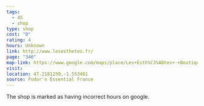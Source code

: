 ```yaml
---
tags:
  - 4S
  - shop
type: shop
cost: "0"
rating: 4
hours: Unknown
link: http://www.lesesthetes.fr/
page: "346"
map-link: https://www.google.com/maps/place/Les+Esth%C3%A8tes+-+Boutique+de+mobilier+et+d%C3%A9coration+de+seconde-main+s%C3%A9lective+%2B+Service+de+vide-maison+%2F+d%C3%A9barras/@47.2180344,-1.5559046,17z/data=!3m1!4b1!4m6!3m5!1s0x4805ef38ccd9fbbf:0x6cfc6608de49a7c2!8m2!3d47.2180308!4d-1.5533297!16s%2Fg%2F11fwcg7kvr?entry=ttu&g_ep=EgoyMDI0MDkxNi4wIKXMDSoASAFQAw%3D%3D
visit: 
location: 47.2181259,-1.553481
source: Fodor's Essential France
---
```

The shop is marked as having incorrect hours on google.